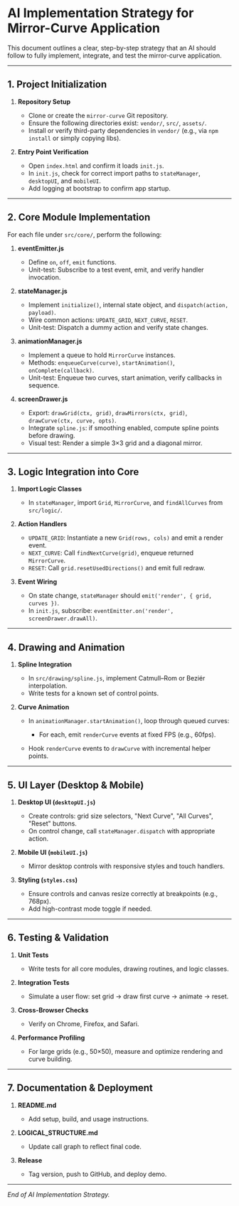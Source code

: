 # AI Implementation Strategy for Mirror-Curve Application

This document outlines a clear, step-by-step strategy that an AI should follow to fully implement, integrate, and test the mirror-curve application.

---

## 1. Project Initialization

1. **Repository Setup**

   * Clone or create the `mirror-curve` Git repository.
   * Ensure the following directories exist: `vendor/`, `src/`, `assets/`.
   * Install or verify third-party dependencies in `vendor/` (e.g., via `npm install` or simply copying libs).

2. **Entry Point Verification**

   * Open `index.html` and confirm it loads `init.js`.
   * In `init.js`, check for correct import paths to `stateManager`, `desktopUI`, and `mobileUI`.
   * Add logging at bootstrap to confirm app startup.

---

## 2. Core Module Implementation

For each file under `src/core/`, perform the following:

1. **eventEmitter.js**

   * Define `on`, `off`, `emit` functions.
   * Unit-test: Subscribe to a test event, emit, and verify handler invocation.

2. **stateManager.js**

   * Implement `initialize()`, internal state object, and `dispatch(action, payload)`.
   * Wire common actions: `UPDATE_GRID`, `NEXT_CURVE`, `RESET`.
   * Unit-test: Dispatch a dummy action and verify state changes.

3. **animationManager.js**

   * Implement a queue to hold `MirrorCurve` instances.
   * Methods: `enqueueCurve(curve)`, `startAnimation()`, `onComplete(callback)`.
   * Unit-test: Enqueue two curves, start animation, verify callbacks in sequence.

4. **screenDrawer.js**

   * Export: `drawGrid(ctx, grid)`, `drawMirrors(ctx, grid)`, `drawCurve(ctx, curve, opts)`.
   * Integrate `spline.js`: if smoothing enabled, compute spline points before drawing.
   * Visual test: Render a simple 3×3 grid and a diagonal mirror.

---

## 3. Logic Integration into Core

1. **Import Logic Classes**

   * In `stateManager`, import `Grid`, `MirrorCurve`, and `findAllCurves` from `src/logic/`.

2. **Action Handlers**

   * `UPDATE_GRID`: Instantiate a new `Grid(rows, cols)` and emit a render event.
   * `NEXT_CURVE`: Call `findNextCurve(grid)`, enqueue returned `MirrorCurve`.
   * `RESET`: Call `grid.resetUsedDirections()` and emit full redraw.

3. **Event Wiring**

   * On state change, `stateManager` should `emit('render', { grid, curves })`.
   * In `init.js`, subscribe: `eventEmitter.on('render', screenDrawer.drawAll)`.

---

## 4. Drawing and Animation

1. **Spline Integration**

   * In `src/drawing/spline.js`, implement Catmull–Rom or Beziér interpolation.
   * Write tests for a known set of control points.

2. **Curve Animation**

   * In `animationManager.startAnimation()`, loop through queued curves:

     * For each, emit `renderCurve` events at fixed FPS (e.g., 60fps).
   * Hook `renderCurve` events to `drawCurve` with incremental helper points.

---

## 5. UI Layer (Desktop & Mobile)

1. **Desktop UI (`desktopUI.js`)**

   * Create controls: grid size selectors, "Next Curve", "All Curves", "Reset" buttons.
   * On control change, call `stateManager.dispatch` with appropriate action.

2. **Mobile UI (`mobileUI.js`)**

   * Mirror desktop controls with responsive styles and touch handlers.

3. **Styling (`styles.css`)**

   * Ensure controls and canvas resize correctly at breakpoints (e.g., 768px).
   * Add high-contrast mode toggle if needed.

---

## 6. Testing & Validation

1. **Unit Tests**

   * Write tests for all core modules, drawing routines, and logic classes.

2. **Integration Tests**

   * Simulate a user flow: set grid → draw first curve → animate → reset.

3. **Cross-Browser Checks**

   * Verify on Chrome, Firefox, and Safari.

4. **Performance Profiling**

   * For large grids (e.g., 50×50), measure and optimize rendering and curve building.

---

## 7. Documentation & Deployment

1. **README.md**

   * Add setup, build, and usage instructions.

2. **LOGICAL\_STRUCTURE.md**

   * Update call graph to reflect final code.

3. **Release**

   * Tag version, push to GitHub, and deploy demo.

---

*End of AI Implementation Strategy.*

